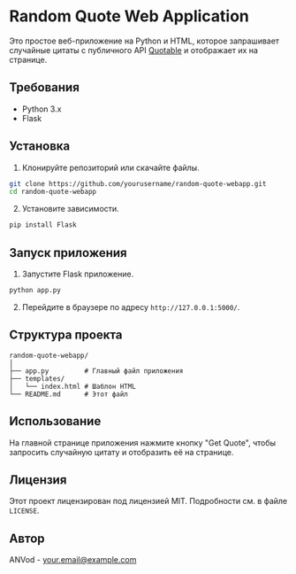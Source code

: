 # Random Quote Web Application

Это простое веб-приложение на Python и HTML, которое запрашивает случайные цитаты с публичного API [Quotable](https://api.quotable.io/random) и отображает их на странице.

## Требования

- Python 3.x
- Flask

## Установка

1. Клонируйте репозиторий или скачайте файлы.

```bash
git clone https://github.com/yourusername/random-quote-webapp.git
cd random-quote-webapp
```

2. Установите зависимости.

```bash
pip install Flask
```

## Запуск приложения

1. Запустите Flask приложение.

```bash
python app.py
```

2. Перейдите в браузере по адресу `http://127.0.0.1:5000/`.

## Структура проекта

```plaintext
random-quote-webapp/
│
├── app.py         # Главный файл приложения
├── templates/
│   └── index.html # Шаблон HTML
└── README.md      # Этот файл
```

## Использование

На главной странице приложения нажмите кнопку "Get Quote", чтобы запросить случайную цитату и отобразить её на странице.

## Лицензия

Этот проект лицензирован под лицензией MIT. Подробности см. в файле `LICENSE`.

## Автор

ANVod - [your.email@example.com](mailto:your.email@example.com)